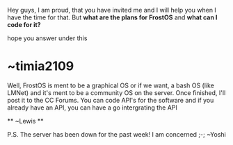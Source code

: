 Hey guys,
I am proud, that you have invited me and I will help you when I have the time for that. But **what are the plans for FrostOS** and **what can I code for it?**

hope you answer under this 

# ~timia2109

Well,
FrostOS is ment to be a graphical OS or if we want, a bash OS (like LMNet) and it's ment to be a community OS on the server.
Once finished, I'll post it to the CC Forums. You can code API's for the software and if you already have an API, you can have a go intergrating the API

** ~Lewis **

P.S. The server has been down for the past week! I am concerned ;-;
~Yoshi
